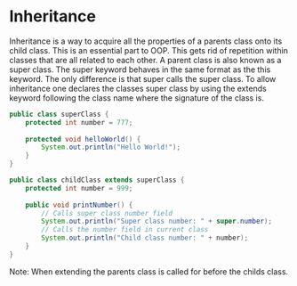 # Inheritance

Inheritance is a way to acquire all the properties of a parents class
onto its child class. This is an essential part to OOP. This gets rid 
of repetition within classes that are all related to each other. A parent
class is also known as a super class. The super keyword behaves in the 
same format as the this keyword. The only difference is that super calls 
the super class. To allow inheritance one declares the classes super class
by using the extends keyword following the class name where the signature
of the class is.

``` java
public class superClass {
    protected int number = 777;
    
    protected void helloWorld() {
        System.out.println("Hello World!");
    }
}

public class childClass extends superClass {
    protected int number = 999;
    
    public void printNumber() {
        // Calls super class number field
        System.out.println("Super class number: " + super.number); 
        // Calls the number field in current class
        System.out.println("Child class number: " + number);
    }
}
```

Note: When extending the parents class is called for before the childs class.